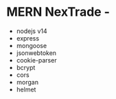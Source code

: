 # MERN NexTrade -

- nodejs v14
- express
- mongoose
- jsonwebtoken
- cookie-parser
- bcrypt
- cors
- morgan
- helmet
